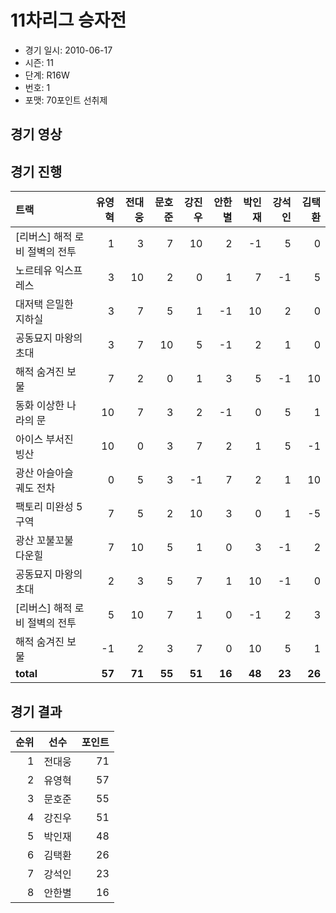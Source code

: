 # 11차리그 승자전

- 경기 일시: 2010-06-17
- 시즌: 11
- 단계: R16W
- 번호: 1
- 포맷: 70포인트 선취제





## 경기 영상
## 경기 진행

| 트랙 | 유영혁 | 전대웅 | 문호준 | 강진우 | 안한별 | 박인재 | 강석인 | 김택환 |
|:---|---:|---:|---:|---:|---:|---:|---:|---:|
| [리버스] 해적 로비 절벽의 전투 | 1 | 3 | 7 | 10 | 2 | -1 | 5 | 0 |
| 노르테유 익스프레스 | 3 | 10 | 2 | 0 | 1 | 7 | -1 | 5 |
| 대저택 은밀한 지하실 | 3 | 7 | 5 | 1 | -1 | 10 | 2 | 0 |
| 공동묘지 마왕의 초대 | 3 | 7 | 10 | 5 | -1 | 2 | 1 | 0 |
| 해적 숨겨진 보물 | 7 | 2 | 0 | 1 | 3 | 5 | -1 | 10 |
| 동화 이상한 나라의 문 | 10 | 7 | 3 | 2 | -1 | 0 | 5 | 1 |
| 아이스 부서진 빙산 | 10 | 0 | 3 | 7 | 2 | 1 | 5 | -1 |
| 광산 아슬아슬 궤도 전차 | 0 | 5 | 3 | -1 | 7 | 2 | 1 | 10 |
| 팩토리 미완성 5구역 | 7 | 5 | 2 | 10 | 3 | 0 | 1 | -5 |
| 광산 꼬불꼬불 다운힐 | 7 | 10 | 5 | 1 | 0 | 3 | -1 | 2 |
| 공동묘지 마왕의 초대 | 2 | 3 | 5 | 7 | 1 | 10 | -1 | 0 |
| [리버스] 해적 로비 절벽의 전투 | 5 | 10 | 7 | 1 | 0 | -1 | 2 | 3 |
| 해적 숨겨진 보물 | -1 | 2 | 3 | 7 | 0 | 10 | 5 | 1 |
| __total__ | __57__ | __71__ | __55__ | __51__ | __16__ | __48__ | __23__ | __26__ |




## 경기 결과

| 순위 | 선수 | 포인트 |
|---:|:---:|---:|
| 1 | 전대웅 | 71 |
| 2 | 유영혁 | 57 |
| 3 | 문호준 | 55 |
| 4 | 강진우 | 51 |
| 5 | 박인재 | 48 |
| 6 | 김택환 | 26 |
| 7 | 강석인 | 23 |
| 8 | 안한별 | 16 |

